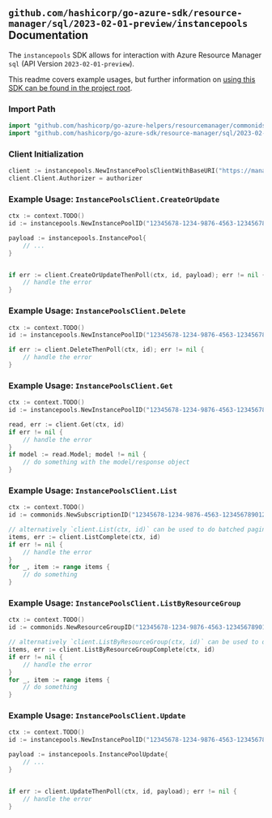 
## `github.com/hashicorp/go-azure-sdk/resource-manager/sql/2023-02-01-preview/instancepools` Documentation

The `instancepools` SDK allows for interaction with Azure Resource Manager `sql` (API Version `2023-02-01-preview`).

This readme covers example usages, but further information on [using this SDK can be found in the project root](https://github.com/hashicorp/go-azure-sdk/tree/main/docs).

### Import Path

```go
import "github.com/hashicorp/go-azure-helpers/resourcemanager/commonids"
import "github.com/hashicorp/go-azure-sdk/resource-manager/sql/2023-02-01-preview/instancepools"
```


### Client Initialization

```go
client := instancepools.NewInstancePoolsClientWithBaseURI("https://management.azure.com")
client.Client.Authorizer = authorizer
```


### Example Usage: `InstancePoolsClient.CreateOrUpdate`

```go
ctx := context.TODO()
id := instancepools.NewInstancePoolID("12345678-1234-9876-4563-123456789012", "example-resource-group", "instancePoolValue")

payload := instancepools.InstancePool{
	// ...
}


if err := client.CreateOrUpdateThenPoll(ctx, id, payload); err != nil {
	// handle the error
}
```


### Example Usage: `InstancePoolsClient.Delete`

```go
ctx := context.TODO()
id := instancepools.NewInstancePoolID("12345678-1234-9876-4563-123456789012", "example-resource-group", "instancePoolValue")

if err := client.DeleteThenPoll(ctx, id); err != nil {
	// handle the error
}
```


### Example Usage: `InstancePoolsClient.Get`

```go
ctx := context.TODO()
id := instancepools.NewInstancePoolID("12345678-1234-9876-4563-123456789012", "example-resource-group", "instancePoolValue")

read, err := client.Get(ctx, id)
if err != nil {
	// handle the error
}
if model := read.Model; model != nil {
	// do something with the model/response object
}
```


### Example Usage: `InstancePoolsClient.List`

```go
ctx := context.TODO()
id := commonids.NewSubscriptionID("12345678-1234-9876-4563-123456789012")

// alternatively `client.List(ctx, id)` can be used to do batched pagination
items, err := client.ListComplete(ctx, id)
if err != nil {
	// handle the error
}
for _, item := range items {
	// do something
}
```


### Example Usage: `InstancePoolsClient.ListByResourceGroup`

```go
ctx := context.TODO()
id := commonids.NewResourceGroupID("12345678-1234-9876-4563-123456789012", "example-resource-group")

// alternatively `client.ListByResourceGroup(ctx, id)` can be used to do batched pagination
items, err := client.ListByResourceGroupComplete(ctx, id)
if err != nil {
	// handle the error
}
for _, item := range items {
	// do something
}
```


### Example Usage: `InstancePoolsClient.Update`

```go
ctx := context.TODO()
id := instancepools.NewInstancePoolID("12345678-1234-9876-4563-123456789012", "example-resource-group", "instancePoolValue")

payload := instancepools.InstancePoolUpdate{
	// ...
}


if err := client.UpdateThenPoll(ctx, id, payload); err != nil {
	// handle the error
}
```
